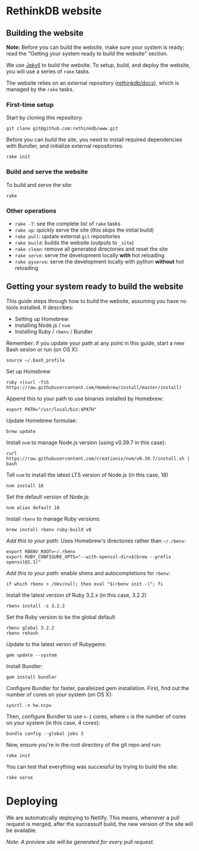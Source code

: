 RethinkDB website
===

## Building the website

__Note:__ Before you can build the website, make sure your system is ready;
read the "Getting your system ready to build the website" section.

We use [Jekyll][] to build the website. To setup, build,
and deploy the website, you will use a series of `rake` tasks.

The website relies on an external repository ([rethinkdb/docs][]), which is
managed by the `rake` tasks.

[rethinkdb/docs]: https://github.com/rethinkdb/docs
[Jekyll]: http://jekyllrb.com/

### First-time setup

Start by cloning this repository:

```
git clone git@github.com:rethinkdb/www.git
```

Before you can build the site, you need to install required dependencies with
Bundler, and initialize external repositories:

```
rake init
```

### Build and serve the website

To build and serve the site:

```
rake
```

### Other operations

- `rake -T`: see the complete list of `rake` tasks
- `rake up`: quickly serve the site (this skips the initial build)
- `rake pull`: update external `git` repositories
- `rake build`: builds the website (outputs to `_site`)
- `rake clean`: remove all generated directories and reset the site
- `rake serve`: serve the development locally **with** hot reloading
- `rake pyserve`: serve the development locally with python **without** hot reloading

## Getting your system ready to build the website

This guide steps through how to build the website, assuming you have no tools installed. It describes:

- Setting up Homebrew
- Installing Node.js / `nvm`
- Installing Ruby / `rbenv` / Bundler

Remember: if you update your path at any point in this guide, start a new Bash
sesion or run (on OS X):
```
source ~/.bash_profile
```

Set up Homebrew
```
ruby <(curl -fsS https://raw.githubusercontent.com/Homebrew/install/master/install)
```

Append this to your path to use binaries installed by Homebrew:
```
export PATH="/usr/local/bin:$PATH"
```

Update Homebrew formulae:
```
brew update
```

Install `nvm` to manage Node.js version (using v0.39.7 in this case):
```
curl https://raw.githubusercontent.com/creationix/nvm/v0.39.7/install.sh | bash
```

Tell `nvm` to install the latest LTS version of Node.js (in this case, 18)
```
nvm install 18
```

Set the default version of Node.js:
```
nvm alias default 18
```

Install `rbenv` to manage Ruby versions:
```
brew install rbenv ruby-build v8
```

*Add this to your path:* Uses Homebrew's directories rather than `~/.rbenv`:
```
export RBENV_ROOT=~/.rbenv
export RUBY_CONFIGURE_OPTS="--with-openssl-dir=$(brew --prefix openssl@1.1)"
```

*Add this to your path:* enable shims and autocompletions for `rbenv`:
```
if which rbenv > /dev/null; then eval "$(rbenv init -)"; fi
```

Install the latest version of Ruby 3.2.x (in this case, 3.2.2)
```
rbenv install -s 3.2.2
```

Set the Ruby version to be the global default
```
rbenv global 3.2.2
rbenv rehash
```

Update to the latest verion of Rubygems:
```
gem update --system
```

Install Bundler:
```
gem install bundler
```

Configure Bundler for faster, paralleized gem installation. First, find out the number of cores on your system (on OS X):
```
sysctl -n hw.ncpu
```

Then, configure Bundler to use `n-1` cores, where `n` is the number of cores on your system (in this case, 4 cores):
```
bundle config --global jobs 3
```

Now, ensure you're in the root directory of the git repo and run:
```
rake init
```

You can test that everything was successful by trying to build the site:
```
rake serve
```

# Deploying

We are automatically deploying to Netlify. This means, whenever a pull request is merged, after the successulf build, the new version of the site will be available.

*Note: A preview site will be generated for every pull request.*
